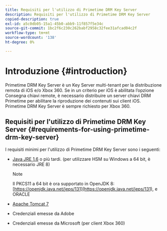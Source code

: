 ```yaml
---
title: Requisiti per l'utilizzo di Primetime DRM Key Server
description: Requisiti per l'utilizzo di Primetime DRM Key Server
copied-description: true
exl-id: a5c0db05-15a1-45b0-abb9-11f857f5e34c
source-git-commit: 1bc2f6c230c262babf2958c32fee31afcad04c2f
workflow-type: tm+mt
source-wordcount: '138'
ht-degree: 0%

---
```


# Introduzione {#introduction}

Primetime DRM Key Server è un Key Server multi-tenant per la distribuzione remota di iOS e/o Xbox 360. Se in un criterio per iOS è abilitata l’opzione Consegna chiavi remote, è necessario distribuire un server chiavi DRM Primetime per abilitare la riproduzione dei contenuti sui client iOS. Primetime DRM Key Server è sempre richiesto per Xbox 360.

## Requisiti per l&#39;utilizzo di Primetime DRM Key Server {#requirements-for-using-primetime-drm-key-server}

I requisiti minimi per l&#39;utilizzo di Primetime DRM Key Server sono i seguenti:

* [Java JRE 1.6](https://www.oracle.com/technetwork/java/javase/downloads/index.html) o più tardi. (per utilizzare HSM su Windows a 64 bit, è necessario JRE 8)

  >[!NOTE]
  >
  >Il PKCS11 a 64 bit è ora supportato in OpenJDK 8: [https://openjdk.java.net/jeps/131](https://openjdk.java.net/jeps/131), e ORACLE
* [Apache Tomcat 7](https://tomcat.apache.org)
* Credenziali emesse da Adobe
* Credenziali emesse da Microsoft (per client Xbox 360)
